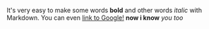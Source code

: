 It's very easy to make some words **bold** and other words *italic* with
Markdown. You can even [link to Google!](http://google.com)
**now i know**
*you too*
